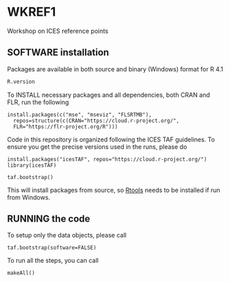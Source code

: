 # WKREF1

Workshop on ICES reference points

## SOFTWARE installation

Packages are available in both source and binary (Windows) format for R 4.1

```r
R.version
```

To INSTALL necessary packages and all dependencies, both CRAN and FLR, run the following

```
install.packages(c("mse", "mseviz", "FLSRTMB"),
  repos=structure(c(CRAN="https://cloud.r-project.org/",
  FLR="https://flr-project.org/R")))
```

Code in this repository is organized following the ICES TAF guidelines. To ensure you get the precise versions used in the runs, please do

```
install.packages("icesTAF", repos="https://cloud.r-project.org/")
library(icesTAF)

taf.bootstrap()
```

This will install packages from source, so [Rtools](https://cran.r-project.org/bin/windows/Rtools/) needs to be installed if run from Windows.

## RUNNING the code

To setup only the data objects, please call

```
taf.bootstrap(software=FALSE)
```

To run all the steps, you can call

```
makeAll()
```
